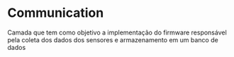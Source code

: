 # Communication
Camada que tem como objetivo a implementação do firmware responsável pela coleta dos dados dos sensores e armazenamento em um banco de dados
